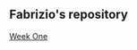 ## Fabrizio's repository

<a href=https://github.com/greenfox-academy/FabrizioFinta/Week1 target=_blank>Week One</a>
